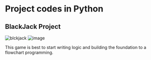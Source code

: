 # Project codes in Python

## BlackJack Project

![blckjack](https://user-images.githubusercontent.com/120945994/231858251-cb999703-0dc2-4adc-a610-5993b1c69e88.png)
![image](https://user-images.githubusercontent.com/120945994/231859287-2c2e59c4-6a26-4c6f-bc39-bfab104685e8.png)


This game is best to start writing logic and building the foundation to a flowchart programming.



